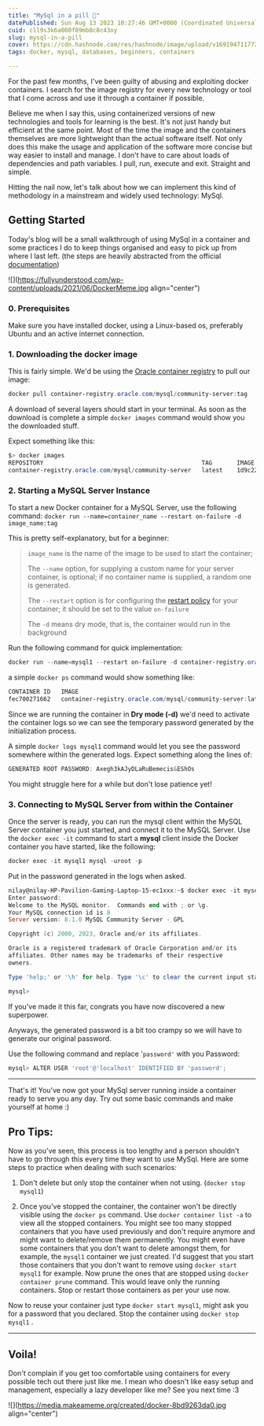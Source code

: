 ```yaml
---
title: "MySql in a pill 💊"
datePublished: Sun Aug 13 2023 18:27:46 GMT+0000 (Coordinated Universal Time)
cuid: cll9s3k6a000f09mb8c8c43oy
slug: mysql-in-a-pill
cover: https://cdn.hashnode.com/res/hashnode/image/upload/v1691947117721/aa378319-e54f-410d-80cc-c78389c7d708.webp
tags: docker, mysql, databases, beginners, containers

---
```


For the past few months, I've been guilty of abusing and exploiting docker containers. I search for the image registry for every new technology or tool that I come across and use it through a container if possible.

Believe me when I say this, using containerized versions of new technologies and tools for learning is the best. It's not just handy but efficient at the same point. Most of the time the image and the containers themselves are more lightweight than the actual software itself. Not only does this make the usage and application of the software more concise but way easier to install and manage. I don't have to care about loads of dependencies and path variables. I pull, run, execute and exit. Straight and simple.

Hitting the nail now, let's talk about how we can implement this kind of methodology in a mainstream and widely used technology: MySql.

## Getting Started

Today's blog will be a small walkthrough of using MySql in a container and some practices I do to keep things organised and easy to pick up from where I last left. (the steps are heavily abstracted from the official [documentation](https://dev.mysql.com/doc/refman/8.0/en/docker-mysql-getting-started.html#docker-connecting-within-container))

![](https://fullyunderstood.com/wp-content/uploads/2021/06/DockerMeme.jpg align="center")

### 0\. Prerequisites

Make sure you have installed docker, using a Linux-based os, preferably Ubuntu and an active internet connection.

### 1\. Downloading the docker image

This is fairly simple. We'd be using the [Oracle container registry](https://container-registry.oracle.com/) to pull our image:

```powershell
docker pull container-registry.oracle.com/mysql/community-server:tag
```

A download of several layers should start in your terminal. As soon as the download is complete a simple `docker images` command would show you the downloaded stuff.

Expect something like this:

```powershell
$> docker images
REPOSITORY                                             TAG       IMAGE ID       CREATED        SIZE
container-registry.oracle.com/mysql/community-server   latest    1d9c2219ff69   2 months ago   496MB
```

### 2\. **Starting a MySQL Server Instance**

To start a new Docker container for a MySQL Server, use the following command: `docker run --name=container_name --restart on-failure -d image_name:tag`

This is pretty self-explanatory, but for a beginner:

> `image_name` is the name of the image to be used to start the container;
> 
> The `--name` option, for supplying a custom name for your server container, is optional; if no container name is supplied, a random one is generated.
> 
> The `--restart` option is for configuring the [restart policy](https://docs.docker.com/config/containers/start-containers-automatically/) for your container; it should be set to the value `on-failure`
> 
> The `-d` means dry mode, that is, the container would run in the background

Run the following command for quick implementation:

```powershell
docker run --name=mysql1 --restart on-failure -d container-registry.oracle.com/mysql/community-server:latest
```

a simple `docker ps` command would show something like:

```powershell
CONTAINER ID   IMAGE                                                         COMMAND                  CREATED       STATUS         PORTS                       NAMES
fec700271662   container-registry.oracle.com/mysql/community-server:latest   "/entrypoint.sh mysq…"   2 hours ago   Up 5 seconds   3306/tcp, 33060-33061/tcp   mysql1
```

Since we are running the container in **Dry mode (-d)** we'd need to activate the container logs so we can see the temporary password generated by the initialization process.

A simple `docker logs mysql1` command would let you see the password somewhere within the generated logs. Expect something along the lines of:

```powershell
GENERATED ROOT PASSWORD: Axegh3kAJyDLaRuBemecis&EShOs
```

You might struggle here for a while but don't lose patience yet!

### 3\. **Connecting to MySQL Server from within the Container**

Once the server is ready, you can run the mysql client within the MySQL Server container you just started, and connect it to the MySQL Server. Use the `docker exec -it` command to start a **mysql** client inside the Docker container you have started, like the following:

```powershell
docker exec -it mysql1 mysql -uroot -p
```

Put in the password generated in the logs when asked.

```powershell
nilay@nilay-HP-Pavilion-Gaming-Laptop-15-ec1xxx:~$ docker exec -it mysql1 mysql -uroot -p
Enter password: 
Welcome to the MySQL monitor.  Commands end with ; or \g.
Your MySQL connection id is 8
Server version: 8.1.0 MySQL Community Server - GPL

Copyright (c) 2000, 2023, Oracle and/or its affiliates.

Oracle is a registered trademark of Oracle Corporation and/or its
affiliates. Other names may be trademarks of their respective
owners.

Type 'help;' or '\h' for help. Type '\c' to clear the current input statement.

mysql> 
```

If you've made it this far, congrats you have now discovered a new superpower.

Anyways, the generated password is a bit too crampy so we will have to generate our original password.

Use the following command and replace '`password'` with you Password:

```powershell
mysql> ALTER USER 'root'@'localhost' IDENTIFIED BY 'password';
```

---

That's it! You've now got your MySql server running inside a container ready to serve you any day. Try out some basic commands and make yourself at home :)

## Pro Tips:

Now as you've seen, this process is too lengthy and a person shouldn't have to go through this every time they want to use MySql. Here are some steps to practice when dealing with such scenarios:

1. Don't delete but only stop the container when not using. (`docker stop mysql1`)
    
2. Once you've stopped the container, the container won't be directly visible using the `docker ps` command. Use `docker container list -a` to view all the stopped containers. You might see too many stopped containers that you have used previously and don't require anymore and might want to delete/remove them permanently. You might even have some containers that you don't want to delete amongst them, for example, the `mysql1` container we just created. I'd suggest that you start those containers that you don't want to remove using `docker start mysql1` for example. Now prune the ones that are stopped using `docker container prune` command. This would leave only the running containers. Stop or restart those containers as per your use now.
    

Now to reuse your container just type `docker start mysql1`, might ask you for a password that you declared. Stop the container using `docker stop mysql1` .

---

## Voila!

Don't complain if you get too comfortable using containers for every possible tech out there just like me. I mean who doesn't like easy setup and management, especially a lazy developer like me? See you next time :3

![](https://media.makeameme.org/created/docker-8bd9263da0.jpg align="center")